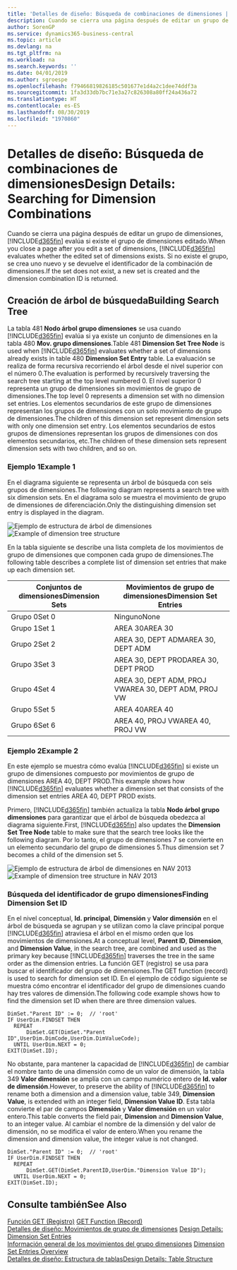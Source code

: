 ```yaml
---
title: 'Detalles de diseño: Búsqueda de combinaciones de dimensiones | Documentos de Microsoft'
description: Cuando se cierra una página después de editar un grupo de dimensiones, Business Central evalúa si existe el grupo de dimensiones editado. Si no existe el grupo, se crea uno nuevo y se devuelve el identificador de la combinación de dimensiones.
author: SorenGP
ms.service: dynamics365-business-central
ms.topic: article
ms.devlang: na
ms.tgt_pltfrm: na
ms.workload: na
ms.search.keywords: ''
ms.date: 04/01/2019
ms.author: sgroespe
ms.openlocfilehash: f79466819826185c501677e1d4a2c1dee74ddf3a
ms.sourcegitcommit: 1fa3d33db7bc71e3a27c826308a80ff24a436a72
ms.translationtype: HT
ms.contentlocale: es-ES
ms.lasthandoff: 08/30/2019
ms.locfileid: "1970860"
---
```

# <a name="design-details-searching-for-dimension-combinations"></a><span data-ttu-id="8f9f7-104">Detalles de diseño: Búsqueda de combinaciones de dimensiones</span><span class="sxs-lookup"><span data-stu-id="8f9f7-104">Design Details: Searching for Dimension Combinations</span></span>
<span data-ttu-id="8f9f7-105">Cuando se cierra una página después de editar un grupo de dimensiones, [!INCLUDE[d365fin](includes/d365fin_md.md)] evalúa si existe el grupo de dimensiones editado.</span><span class="sxs-lookup"><span data-stu-id="8f9f7-105">When you close a page after you edit a set of dimensions, [!INCLUDE[d365fin](includes/d365fin_md.md)] evaluates whether the edited set of dimensions exists.</span></span> <span data-ttu-id="8f9f7-106">Si no existe el grupo, se crea uno nuevo y se devuelve el identificador de la combinación de dimensiones.</span><span class="sxs-lookup"><span data-stu-id="8f9f7-106">If the set does not exist, a new set is created and the dimension combination ID is returned.</span></span>  

## <a name="building-search-tree"></a><span data-ttu-id="8f9f7-107">Creación de árbol de búsqueda</span><span class="sxs-lookup"><span data-stu-id="8f9f7-107">Building Search Tree</span></span>  
 <span data-ttu-id="8f9f7-108">La tabla 481 **Nodo árbol grupo dimensiones** se usa cuando [!INCLUDE[d365fin](includes/d365fin_md.md)] evalúa si ya existe un conjunto de dimensiones en la tabla 480 **Mov. grupo dimensiones**.</span><span class="sxs-lookup"><span data-stu-id="8f9f7-108">Table 481 **Dimension Set Tree Node** is used when [!INCLUDE[d365fin](includes/d365fin_md.md)] evaluates whether a set of dimensions already exists in table 480 **Dimension Set Entry** table.</span></span> <span data-ttu-id="8f9f7-109">La evaluación se realiza de forma recursiva recorriendo el árbol desde el nivel superior con el número 0.</span><span class="sxs-lookup"><span data-stu-id="8f9f7-109">The evaluation is performed by recursively traversing the search tree starting at the top level numbered 0.</span></span> <span data-ttu-id="8f9f7-110">El nivel superior 0 representa un grupo de dimensiones sin movimientos de grupo de dimensiones.</span><span class="sxs-lookup"><span data-stu-id="8f9f7-110">The top level 0 represents a dimension set with no dimension set entries.</span></span> <span data-ttu-id="8f9f7-111">Los elementos secundarios de este grupo de dimensiones representan los grupos de dimensiones con un solo movimiento de grupo de dimensiones.</span><span class="sxs-lookup"><span data-stu-id="8f9f7-111">The children of this dimension set represent dimension sets with only one dimension set entry.</span></span> <span data-ttu-id="8f9f7-112">Los elementos secundarios de estos grupos de dimensiones representan los grupos de dimensiones con dos elementos secundarios, etc.</span><span class="sxs-lookup"><span data-stu-id="8f9f7-112">The children of these dimension sets represent dimension sets with two children, and so on.</span></span>  

### <a name="example-1"></a><span data-ttu-id="8f9f7-113">Ejemplo 1</span><span class="sxs-lookup"><span data-stu-id="8f9f7-113">Example 1</span></span>  
 <span data-ttu-id="8f9f7-114">En el diagrama siguiente se representa un árbol de búsqueda con seis grupos de dimensiones.</span><span class="sxs-lookup"><span data-stu-id="8f9f7-114">The following diagram represents a search tree with six dimension sets.</span></span> <span data-ttu-id="8f9f7-115">En el diagrama solo se muestra el movimiento de grupo de dimensiones de diferenciación.</span><span class="sxs-lookup"><span data-stu-id="8f9f7-115">Only the distinguishing dimension set entry is displayed in the diagram.</span></span>  

 <span data-ttu-id="8f9f7-116">![Ejemplo de estructura de árbol de dimensiones](media/nav2013_dimension_tree.png "Ejemplo de estructura de árbol de dimensiones")</span><span class="sxs-lookup"><span data-stu-id="8f9f7-116">![Example of dimension tree structure](media/nav2013_dimension_tree.png "Example of dimension tree structure")</span></span>  

 <span data-ttu-id="8f9f7-117">En la tabla siguiente se describe una lista completa de los movimientos de grupo de dimensiones que componen cada grupo de dimensiones.</span><span class="sxs-lookup"><span data-stu-id="8f9f7-117">The following table describes a complete list of dimension set entries that make up each dimension set.</span></span>  

|<span data-ttu-id="8f9f7-118">Conjuntos de dimensiones</span><span class="sxs-lookup"><span data-stu-id="8f9f7-118">Dimension Sets</span></span>|<span data-ttu-id="8f9f7-119">Movimientos de grupo de dimensiones</span><span class="sxs-lookup"><span data-stu-id="8f9f7-119">Dimension Set Entries</span></span>|  
|--------------------|---------------------------|  
|<span data-ttu-id="8f9f7-120">Grupo 0</span><span class="sxs-lookup"><span data-stu-id="8f9f7-120">Set 0</span></span>|<span data-ttu-id="8f9f7-121">Ninguno</span><span class="sxs-lookup"><span data-stu-id="8f9f7-121">None</span></span>|  
|<span data-ttu-id="8f9f7-122">Grupo 1</span><span class="sxs-lookup"><span data-stu-id="8f9f7-122">Set 1</span></span>|<span data-ttu-id="8f9f7-123">AREA 30</span><span class="sxs-lookup"><span data-stu-id="8f9f7-123">AREA 30</span></span>|  
|<span data-ttu-id="8f9f7-124">Grupo 2</span><span class="sxs-lookup"><span data-stu-id="8f9f7-124">Set 2</span></span>|<span data-ttu-id="8f9f7-125">AREA 30, DEPT ADM</span><span class="sxs-lookup"><span data-stu-id="8f9f7-125">AREA 30, DEPT ADM</span></span>|  
|<span data-ttu-id="8f9f7-126">Grupo 3</span><span class="sxs-lookup"><span data-stu-id="8f9f7-126">Set 3</span></span>|<span data-ttu-id="8f9f7-127">AREA 30, DEPT PROD</span><span class="sxs-lookup"><span data-stu-id="8f9f7-127">AREA 30, DEPT PROD</span></span>|  
|<span data-ttu-id="8f9f7-128">Grupo 4</span><span class="sxs-lookup"><span data-stu-id="8f9f7-128">Set 4</span></span>|<span data-ttu-id="8f9f7-129">AREA 30, DEPT ADM, PROJ VW</span><span class="sxs-lookup"><span data-stu-id="8f9f7-129">AREA 30, DEPT ADM, PROJ VW</span></span>|  
|<span data-ttu-id="8f9f7-130">Grupo 5</span><span class="sxs-lookup"><span data-stu-id="8f9f7-130">Set 5</span></span>|<span data-ttu-id="8f9f7-131">AREA 40</span><span class="sxs-lookup"><span data-stu-id="8f9f7-131">AREA 40</span></span>|  
|<span data-ttu-id="8f9f7-132">Grupo 6</span><span class="sxs-lookup"><span data-stu-id="8f9f7-132">Set 6</span></span>|<span data-ttu-id="8f9f7-133">AREA 40, PROJ VW</span><span class="sxs-lookup"><span data-stu-id="8f9f7-133">AREA 40, PROJ VW</span></span>|  

### <a name="example-2"></a><span data-ttu-id="8f9f7-134">Ejemplo 2</span><span class="sxs-lookup"><span data-stu-id="8f9f7-134">Example 2</span></span>  
 <span data-ttu-id="8f9f7-135">En este ejemplo se muestra cómo evalúa [!INCLUDE[d365fin](includes/d365fin_md.md)] si existe un grupo de dimensiones compuesto por movimientos de grupo de dimensiones AREA 40, DEPT PROD.</span><span class="sxs-lookup"><span data-stu-id="8f9f7-135">This example shows how [!INCLUDE[d365fin](includes/d365fin_md.md)] evaluates whether a dimension set that consists of the dimension set entries AREA 40, DEPT PROD exists.</span></span>  

 <span data-ttu-id="8f9f7-136">Primero, [!INCLUDE[d365fin](includes/d365fin_md.md)] también actualiza la tabla **Nodo árbol grupo dimensiones** para garantizar que el árbol de búsqueda obedezca al diagrama siguiente.</span><span class="sxs-lookup"><span data-stu-id="8f9f7-136">First, [!INCLUDE[d365fin](includes/d365fin_md.md)] also updates the **Dimension Set Tree Node** table to make sure that the search tree looks like the following diagram.</span></span> <span data-ttu-id="8f9f7-137">Por lo tanto, el grupo de dimensiones 7 se convierte en un elemento secundario del grupo de dimensiones 5.</span><span class="sxs-lookup"><span data-stu-id="8f9f7-137">Thus dimension set 7 becomes a child of the dimension set 5.</span></span>  

 <span data-ttu-id="8f9f7-138">![Ejemplo de estructura de árbol de dimensiones en NAV 2013](media/nav2013_dimension_tree_example2.png "Ejemplo de estructura de árbol de dimensiones en NAV 2013")</span><span class="sxs-lookup"><span data-stu-id="8f9f7-138">![Example of dimension tree structure in NAV 2013](media/nav2013_dimension_tree_example2.png "Example of dimension tree structure in NAV 2013")</span></span>  

### <a name="finding-dimension-set-id"></a><span data-ttu-id="8f9f7-139">Búsqueda del identificador de grupo dimensiones</span><span class="sxs-lookup"><span data-stu-id="8f9f7-139">Finding Dimension Set ID</span></span>  
 <span data-ttu-id="8f9f7-140">En el nivel conceptual, **Id. principal**, **Dimensión** y **Valor dimensión** en el árbol de búsqueda se agrupan y se utilizan como la clave principal porque [!INCLUDE[d365fin](includes/d365fin_md.md)] atraviesa el árbol en el mismo orden que los movimientos de dimensiones.</span><span class="sxs-lookup"><span data-stu-id="8f9f7-140">At a conceptual level, **Parent ID**, **Dimension**, and **Dimension Value**, in the search tree, are combined and used as the primary key because [!INCLUDE[d365fin](includes/d365fin_md.md)] traverses the tree in the same order as the dimension entries.</span></span> <span data-ttu-id="8f9f7-141">La función GET (registro) se usa para buscar el identificador del grupo de dimensiones.</span><span class="sxs-lookup"><span data-stu-id="8f9f7-141">The GET function (record) is used to search for dimension set ID.</span></span> <span data-ttu-id="8f9f7-142">En el ejemplo de código siguiente se muestra cómo encontrar el identificador del grupo de dimensiones cuando hay tres valores de dimensión.</span><span class="sxs-lookup"><span data-stu-id="8f9f7-142">The following code example shows how to find the dimension set ID when there are three dimension values.</span></span>  

```  
DimSet."Parent ID" := 0;  // 'root'  
IF UserDim.FINDSET THEN  
  REPEAT  
      DimSet.GET(DimSet."Parent ID",UserDim.DimCode,UserDim.DimValueCode);  
  UNTIL UserDim.NEXT = 0;  
EXIT(DimSet.ID);  

```  

<span data-ttu-id="8f9f7-143">No obstante, para mantener la capacidad de [!INCLUDE[d365fin](includes/d365fin_md.md)] de cambiar el nombre tanto de una dimensión como de un valor de dimensión, la tabla 349 **Valor dimensión** se amplía con un campo numérico entero de **Id. valor de dimensión**.</span><span class="sxs-lookup"><span data-stu-id="8f9f7-143">However, to preserve the ability of [!INCLUDE[d365fin](includes/d365fin_md.md)] to rename both a dimension and a dimension value, table 349, **Dimension Value**, is extended with an integer field, **Dimension Value ID**.</span></span> <span data-ttu-id="8f9f7-144">Esta tabla convierte el par de campos **Dimensión** y **Valor dimensión** en un valor entero.</span><span class="sxs-lookup"><span data-stu-id="8f9f7-144">This table converts the field pair, **Dimension** and **Dimension Value**, to an integer value.</span></span> <span data-ttu-id="8f9f7-145">Al cambiar el nombre de la dimensión y del valor de dimensión, no se modifica el valor de entero.</span><span class="sxs-lookup"><span data-stu-id="8f9f7-145">When you rename the dimension and dimension value, the integer value is not changed.</span></span>  

```  
DimSet."Parent ID" := 0;  // 'root'  
IF UserDim.FINDSET THEN  
  REPEAT  
      DimSet.GET(DimSet.ParentID,UserDim."Dimension Value ID");  
  UNTIL UserDim.NEXT = 0;  
EXIT(DimSet.ID);  

```  

## <a name="see-also"></a><span data-ttu-id="8f9f7-146">Consulte también</span><span class="sxs-lookup"><span data-stu-id="8f9f7-146">See Also</span></span>  
 <span data-ttu-id="8f9f7-147">[Función GET (Registro)](/dynamics-nav/GET-Function--Record-)  </span><span class="sxs-lookup"><span data-stu-id="8f9f7-147">[GET Function (Record)](/dynamics-nav/GET-Function--Record-)  </span></span>  
 <span data-ttu-id="8f9f7-148">[Detalles de diseño: Movimientos de grupo de dimensiones](design-details-dimension-set-entries.md) </span><span class="sxs-lookup"><span data-stu-id="8f9f7-148">[Design Details: Dimension Set Entries](design-details-dimension-set-entries.md) </span></span>  
 <span data-ttu-id="8f9f7-149">[Información general de los movimientos del grupo dimensiones](design-details-dimension-set-entries-overview.md) </span><span class="sxs-lookup"><span data-stu-id="8f9f7-149">[Dimension Set Entries Overview](design-details-dimension-set-entries-overview.md) </span></span>  
 [<span data-ttu-id="8f9f7-150">Detalles de diseño: Estructura de tablas</span><span class="sxs-lookup"><span data-stu-id="8f9f7-150">Design Details: Table Structure</span></span>](design-details-table-structure.md)   
 
